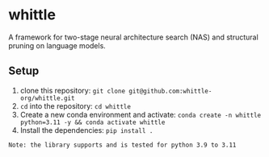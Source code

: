 # whittle

A framework for two-stage neural architecture search (NAS) and structural pruning on language models.

## Setup

1. clone this repository: `git clone git@github.com:whittle-org/whittle.git`
2. `cd` into the repository: `cd whittle`
3. Create a new conda environment and activate: `conda create -n whittle python=3.11 -y && conda activate whittle`
4. Install the dependencies: `pip install .`

`Note: the library supports and is tested for python 3.9 to 3.11`

